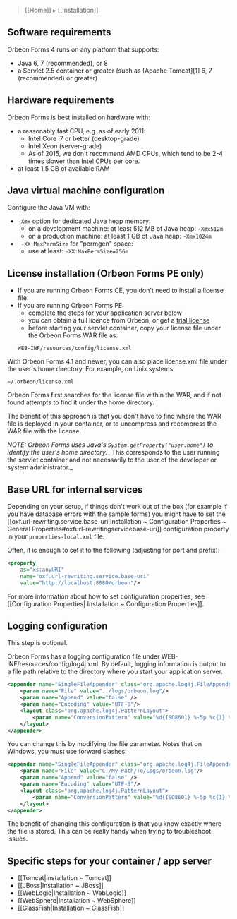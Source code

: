 > [[Home]] ▸ [[Installation]]

## Software requirements

Orbeon Forms 4 runs on any platform that supports:

* Java 6, 7 (recommended), or 8
* a Servlet 2.5 container or greater (such as [Apache Tomcat][1] 6, 7 (recommended) or greater)

## Hardware requirements

Orbeon Forms is best installed on hardware with:

* a reasonably fast CPU, e.g. as of early 2011:
    * Intel Core i7 or better (desktop-grade)
    * Intel Xeon (server-grade)
    * As of 2015, we don't recommend AMD CPUs, which tend to be 2-4 times slower than Intel CPUs per core.
* at least 1.5 GB of available RAM

## Java virtual machine configuration

Configure the Java VM with:

* `-Xmx` option for dedicated Java heap memory:
    * on a development machine: at least 512 MB of Java heap: `-Xmx512m`
    * on a production machine: at least 1 GB of Java heap: `-Xmx1024m`
* ` -XX:MaxPermSize` for "permgen" space:
    * use at least: `-XX:MaxPermSize=256m`

## License installation (Orbeon Forms PE only)

* If you are running Orbeon Forms CE, you don't need to install a license file.
* If you are running Orbeon Forms PE:
    * complete the steps for your application server below
    * you can obtain a full licence from Orbeon, or get a [trial license](http://demo.orbeon.com/orbeon/fr/orbeon/register/new)
    * before starting your servlet container, copy your license file under the Orbeon Forms WAR file as:
    ```
    WEB-INF/resources/config/license.xml
    ```

With Orbeon Forms 4.1 and newer, you can also place license.xml file under the user's home directory. For example, on Unix systems:

```
~/.orbeon/license.xml
```

Orbeon Forms first searches for the license file within the WAR, and if not found attempts to find it under the home directory.

The benefit of this approach is that you don't have to find where the WAR file is deployed in your container, or to uncompress and recompress the WAR file with the license.

_NOTE:  Orbeon Forms uses Java's `System.getProperty("user.home")` to identify the user's home directory.__  This corresponds to the user running the servlet container and not necessarily to the user of the developer or system administrator._

## Base URL for internal services

Depending on your setup, if things don't work out of the box (for example if you have database errors with the sample forms) you might have to set the [[oxf.url-rewriting.service.base-uri|Installation ~ Configuration Properties ~ General Properties#oxfurl-rewritingservicebase-uri]] configuration property in your `properties-local.xml` file.

Often, it is enough to set it to the following (adjusting for port and prefix):

```xml
<property
    as="xs:anyURI"
    name="oxf.url-rewriting.service.base-uri"
    value="http://localhost:8080/orbeon"/>
```

For more information about how to set configuration properties, see [[Configuration Properties| Installation ~ Configuration Properties]].

## Logging configuration

This step is optional.

Orbeon Forms has a logging configuration file under WEB-INF/resources/config/log4j.xml. By default, logging information is output to a file path relative to the directory where you start your application server.

```xml
<appender name="SingleFileAppender" class="org.apache.log4j.FileAppender">
    <param name="File" value="../logs/orbeon.log"/>
    <param name="Append" value="false" />
    <param name="Encoding" value="UTF-8"/>
    <layout class="org.apache.log4j.PatternLayout">
        <param name="ConversionPattern" value="%d{ISO8601} %-5p %c{1} %x - %m%n"/>
    </layout>
</appender>
```

You can change this by modifying the file parameter. Notes that on Windows, you must use forward slashes:

```xml
<appender name="SingleFileAppender" class="org.apache.log4j.FileAppender">
    <param name="File" value="C:/My Path/To/Logs/orbeon.log"/>
    <param name="Append" value="false" />
    <param name="Encoding" value="UTF-8"/>
    <layout class="org.apache.log4j.PatternLayout">
        <param name="ConversionPattern" value="%d{ISO8601} %-5p %c{1} %x - %m%n"/>
    </layout>
</appender>
```

The benefit of changing this configuration is that you know exactly where the file is stored. This can be really handy when trying to troubleshoot issues.

## Specific steps for your container / app server

- [[Tomcat|Installation ~ Tomcat]]
- [[JBoss|Installation ~ JBoss]]
- [[WebLogic|Installation ~ WebLogic]]
- [[WebSphere|Installation ~ WebSphere]]
- [[GlassFish|Installation ~ GlassFish]]